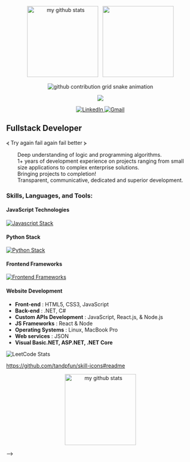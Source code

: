 <!--
Clear Cache
-->
<p align="center">
  <img src="https://github-readme-stats.vercel.app/api?username=tmarktg&show_icons=true&theme=radical" alt="my github stats" height="190px" />
    &nbsp;
  <img src = "https://github-readme-stats.vercel.app/api/top-langs/?username=tmarktg&langs_count=12&layout=compact&theme=tokyonight&include_all_commits=true" height="190px">
</p>

<!--

-->

<!--
<p align="center">
    <img width="100px" src="https://res.cloudinary.com/anuraghazra/image/upload/v1594908242/logo_ccswme.svg" align="center" alt="GitHub Readme Stats" />
</p>
-->

<p align="center">
  <picture>
    <source media="(prefers-color-scheme: light)" srcset="https://raw.githubusercontent.com/tmarktg/tmarktg/refs/heads/output/github-contribution-grid-snake.svg">
    <img alt="github contribution grid snake animation" src="https://raw.githubusercontent.com/tmarktg/tmarktg/refs/heads/output/github-contribution-grid-snake.svg">
  </picture>
</p>

<p align="center">
    <img src="https://github-profile-trophy.vercel.app/?username=tmarktg&row=3&column=7&theme=gruvbox&margin-w=15&margin-h=15" />
</p>

<p align="center">
  <a href="https://www.linkedin.com/in/mark-truong76/">
    <img src="https://img.shields.io/badge/-LinkedIn-blue?style=flat&logo=Linkedin&logoColor=white" alt="LinkedIn">
  </a>
  <a href="mailto:mtruong7613@sdsu.edu">
    <img src="https://img.shields.io/badge/-Gmail-c14438?style=flat&logo=Gmail&logoColor=white" alt="Gmail">
  </a>
</p>

## Fullstack Developer

⦓ Try again fail again fail better ⦔
<p style = "margin-left: 30px">
Deep understanding of logic and programming algorithms.<br>
1+ years of development experience on projects ranging from small size applications to complex enterprise solutions.<br>
Bringing projects to completion!<br>
Transparent, communicative, dedicated and superior development.<br>
</p>

### Skills, Languages, and Tools:
<!--
![Top Langs](https://github-readme-stats.vercel.app/api/top-langs/?username=prestonzen&layout=donut)
-->

<!--#### No Code Builders
[![No Code Builders](https://skillicons.dev/icons?i=wordpress,webflow&theme=dark)](https://skillicons.dev)

#### Mobile Application Technologies
[![Mobile Application Technologies](https://skillicons.dev/icons?i=dart,flutter,java,kotlin,swift&theme=dark)](https://skillicons.dev)

#### PHP Stack
[![PHP Stack](https://skillicons.dev/icons?i=php,laravel,symfony&theme=dark)](https://skillicons.dev)
-->

#### JavaScript Technologies
[![Javascript Stack](https://skillicons.dev/icons?i=javascript,react,nodejs,npm,yarn&theme=dark)](https://skillicons.dev)

<!--#### Python Stack
[![Python Stack](https://skillicons.dev/icons?i=python,fastapi,pandas&theme=dark)](https://skillicons.dev)-->

#### Python Stack
[![Python Stack](https://skillicons.dev/icons?i=python,fastapi,pandas&theme=dark)](https://skillicons.dev)


<!--#### Ruby Stack
[![Ruby Stack](https://skillicons.dev/icons?i=ruby,rails&theme=dark)](https://skillicons.dev)

#### Database Technologies
[![Database Technologies](https://skillicons.dev/icons?i=firebase,mysql,mongodb,postgres,redis,ipfs&theme=dark)](https://skillicons.dev)

#### Blockchain Technologies
[![Blockchain Technologies](https://skillicons.dev/icons?i=solidity&theme=dark)](https://skillicons.dev)

#### Cloud Enviornments
[![Cloud Enviornments](https://skillicons.dev/icons?i=aws,gcp,azure,replit,netlify,cloudflare&theme=dark)](https://skillicons.dev)

#### Devops Tools
[![Devops Tools](https://skillicons.dev/icons?i=docker,ansible,kubernetes,git,gitlab,githubactions,github,jenkins&theme=dark)](https://skillicons.dev)

#### Monitoring & Testing Tools
[![Monitoring Tools](https://skillicons.dev/icons?i=elasticsearch,stackoverflow,obsidian&theme=dark)](https://skillicons.dev)

#### AI & Machine Learning Technologies
[![AI & Machine Learning Technologies](https://skillicons.dev/icons?i=tensorflow,pytorch,opencv&theme=dark)](https://skillicons.dev)

#### Low Level Programming
[![Low Level Programming](https://skillicons.dev/icons?i=rust,cpp,c,go&theme=dark)](https://skillicons.dev)
-->

#### Frontend Frameworks
[![Frontend Frameworks](https://skillicons.dev/icons?i=materialui,bootstrap,html,css,tailwind&theme=dark)](https://skillicons.dev)

<!--#### API Frameworks
[![API Frameworks](https://skillicons.dev/icons?i=graphql,postman,tailwind&theme=dark)](https://skillicons.dev)

#### Game Development
[![3D Modeling and Game Development](https://skillicons.dev/icons?i=lua,robloxstudio,blender,gamemakerstudio,ps,godot,cpp,c#,unreal,unity#&theme=dark)](https://skillicons.dev)

#### Operating Systems & Interfaces
[![Operating Systems](https://skillicons.dev/icons?i=windows,powershell,linux,bash,arch,apple,ubuntu,redhat,raspberrypi&theme=dark)](https://skillicons.dev)
-->

#### Website Development
- <b>Front-end</b> : HTML5, CSS3, JavaScript
- <b>Back-end</b> : .NET, C#
- <b>Custom APIs Development</b> : JavaScript, React.js, & Node.js
- <b>JS Frameworks</b> : React & Node
- <b>Operating Systems</b> : Linux, MacBook Pro
- <b>Web services</b> : JSON
- <b>Visual Basic.NET, ASP.NET, .NET Core</b>

<!--#### Mobile Application Development

- <b>Swift, Objective-C, Java, Xcode, Android Studio</b>
- <b>React Native, Ionic Framework, Xamarin, Flutter, Kotlin</b>
- <b>Cocoa Touch, AVFoundation, CoreImage, CoreData, MapKit, SpriteKit, CloudKit, Core Audio, CoreMIDI</b>
- <b>Android SDK, Android NDK, SQLite</b>
- <b>JUnit, Mockito, Robolectric</b>
- <b>MVVM, MVP</b>
-->

![LeetCode Stats](https://leetcard.jacoblin.cool/marckt?theme=light&font=Delius%20Unicase&ext=heatmap&site=cn&border=1&width=500)

https://github.com/tandpfun/skill-icons#readme
 
<p align="center">
    <img src="https://quotes-github-readme.vercel.app/api?type=vertical&theme=dark" alt="my github stats" height="190px" />
</p> 

-->

